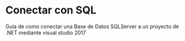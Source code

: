 
# Conectar con SQL

Guia de como conectar una Base de Datos SQLServer a un proyecto de .NET mediante visual studio 2017